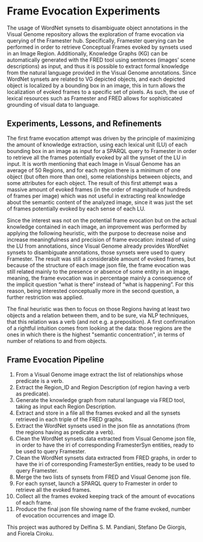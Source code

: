 # Frame Evocation Experiments

The usage of WordNet synsets to disambiguate object annotations in the Visual Genome repository allows the exploration of frame evocation via querying of the Framester hub. Specifically, Framester querying can be performed in order to retrieve Conceptual Frames evoked by synsets used in an Image Region. Additionally, Knowledge Graphs (KG) can be automatically generated with the FRED tool using sentences (images’ scene descriptions) as input, and thus it is possible to extract formal knowledge from the natural language provided in the Visual Genome annotations. Since WordNet synsets are related to VG depicted objects, and each depicted object is localized by a bounding box in an image, this in turn allows the localization of evoked frames to a specific set of pixels. As such, the use of lexical resources such as Framester and FRED allows for sophisticated grounding of visual data to language.

## Experiments, Lessons, and Refinements

The first frame evocation attempt was driven by the principle of maximizing the amount of knowledge extraction, using each lexical unit (LU) of each bounding box in an image as input for a SPARQL query to Framester in order to retrieve all the frames potentially evoked by all the synset of the LU in input. It is worth mentioning that each Image in Visual Genome has an average of 50 Regions, and for each region there is a minimum of one object (but often more than one), some relationships between objects, and some attributes for each object. The result of this first attempt was a massive amount of evoked frames (in the order of magnitude of hundreds of frames per image) which was not useful in extracting real knowledge about the semantic content of the analyzed image, since it was just the set of frames potentially evoked by each sense of each LU.

Since the interest was not on the potential frame evocation but on the actual knowledge contained in each image, an improvement was performed by applying the following heuristic, with the purpose to decrease noise and increase meaningfulness and precision of frame evocation: instead of using the LU from annotations, since Visual Genome already provides WordNet synsets to disambiguate annotations, those synsets were used to query Framester. The result was still a considerable amount of evoked frames, but because of the structure of each image json file, the frame evocation was still related mainly to the presence or absence of some entity in an image, meaning, the frame evocation was in percentage mainly a consequence of the implicit question “what is there” instead of “what is happening”. For this reason, being interested conceptually more in the second question, a further restriction was applied.

The final heuristic was then to focus on those Regions having at least two objects and a relation between them, and to be sure, via NLP techniques, that this relation was a verb (and not e.g. a preposition). A first confirmation of a rightful intuition comes from looking at the data: those regions are the ones in which there is the highest "semantic concentration", in terms of number of relations to and from objects.

## Frame Evocation Pipeline

1. From a Visual Genome image extract the list of relationships whose predicate is a verb.
1. Extract the Region_ID and Region Description (of region having a verb as predicate).
1. Generate the knowledge graph from natural language via FRED tool, taking as input each Region Description.
1. Extract and store in a file all the frames evoked and all the synsets retrieved in each triple of the FRED graphs.
1. Extract the WordNet synsets used in the json file as annotations (from the regions having as predicate a verb).
1. Clean the WordNet synsets data extracted from Visual Genome json file, in order to have the iri of corresponding FramesterSyn entities, ready to be used to query Framester.
1. Clean the WordNet synsets data extracted from FRED graphs, in order to have the iri of corresponding FramesterSyn entities, ready to be used to query Framester.
1. Merge the two lists of synsets from FRED and Visual Genome json file.
1. For each synset, launch a SPARQL query to Framester in order to retrieve all the evoked frames.
1. Collect all the frames evoked keeping track of the amount of evocations of each frame.
1. Produce the final json file showing name of the frame evoked, number of evocation occurrences and image ID.


This project was authored by Delfina S. M. Pandiani, Stefano De Giorgis, and Fiorela Ciroku.
